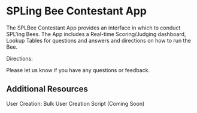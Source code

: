 
# SPLing Bee Contestant App

The SPLBee Contestant App provides an interface in which to conduct SPL'ing Bees. The App includes a Real-time Scoring/Judging dashboard, Lookup Tables for questions and answers and directions on how to run the Bee.

Directions:

Please let us know if you have any questions or feedback. 


## Additional Resources

User Creation: Bulk User Creation Script (Coming Soon)
